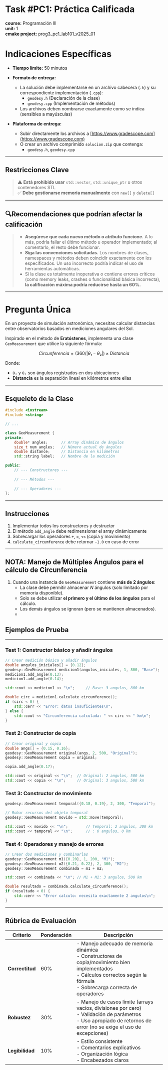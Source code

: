 # Task #PC1: Práctica Calificada  
**course:** Programación III  
**unit:** 1  
**cmake project:** prog3_pc1_lab101_v2025_01

# Indicaciones Específicas

- **Tiempo límite:** 50 minutos
- **Formato de entrega:**
    - La solución debe implementarse en un archivo cabecera (`.h`) y su correspondiente implementación (`.cpp`):
        - `geodesy.h` (Declaración de la clase)
        - `geodesy.cpp` (Implementación de métodos)
    - Los archivos deben nombrarse exactamente como se indica (sensibles a mayúsculas)

- **Plataforma de entrega:**
    - Subir directamente los archivos a [https://www.gradescope.com](https://www.gradescope.com)
    - O crear un archivo comprimido `solucion.zip` que contenga:
        - `geodesy.h`, `geodesy.cpp`

---

## Restricciones Clave

> ⚠️ **Está prohibido usar** `std::vector`, `std::unique_ptr` u otros contenedores STL  
> ✅ **Debe gestionarse memoria manualmente** con `new[]` y `delete[]`

---

## 🔍Recomendaciones que podrían afectar la calificación

>
> - **Asegúrese que cada nuevo método o atributo funcione.** A lo más, podría fallar el último método u operador implementado; al comentarlo, el resto debe funcionar.
> - **Siga las convenciones solicitadas.** Los nombres de clases, namespaces y métodos deben coincidir exactamente con los especificados. Un uso incorrecto podría indicar el uso de herramientas automáticas.
> - Si la clase es totalmente inoperativa o contiene errores críticos (como memory leaks, crashes o funcionalidad básica incorrecta), **la calificación máxima podría reducirse hasta un 60%.**

---

# Pregunta Única

En un proyecto de simulación astronómica, necesitas calcular distancias entre observatorios basados en mediciones angulares del Sol.

Inspirado en el método de **Eratóstenes**, implementa una clase `GeoMeasurement` que utilice la siguiente fórmula:

```math
Circunferencia = (360 / |θ₁ - θ₂|) × Distancia
```

Donde:
- `θ₁` y `θ₂` son ángulos registrados en dos ubicaciones
- **Distancia** es la separación lineal en kilómetros entre ellas

---

## Esqueleto de la Clase

```cpp
#include <iostream>
#include <string>

// ...

class GeoMeasurement {
private:
    double* angles;      // Array dinámico de ángulos
    size_t num_angles;   // Número actual de ángulos
    double distance;     // Distancia en kilómetros
    std::string label;   // Nombre de la medición

public:
    // --- Constructores ---
    
    // --- Métodos ---
    
    // --- Operadores ---
};
```

---

## Instrucciones

1. Implementar todos los constructores y destructor
2. El método `add_angle` debe redimensionar el array dinámicamente
3. Sobrecargar los operadores `+`, `=`, `<<` (copia y movimiento)
4. `calculate_circumference` debe retornar `-1.0` en caso de error

---

## NOTA: Manejo de Múltiples Ángulos para el cálculo de Circunferencia

1. Cuando una instancia de `GeoMeasurement` contiene **más de 2 ángulos**:
    - La clase debe permitir almacenar $N$ ángulos (solo limitado por memoria disponible).
    - Solo se debe utilizar **el primero y el último de los ángulos** para el cálculo.
    - Los demás ángulos se ignoran (pero se mantienen almacenados).
    - 
## Ejemplos de Prueba

---

### Test 1: Constructor básico y añadir ángulos

```cpp
// Crear medición básica y añadir ángulos
double angulos_iniciales[] = {0.12};
geodesy::GeoMeasurement medicion1(angulos_iniciales, 1, 800, "Base");
medicion1.add_angle(0.13);
medicion1.add_angle(0.14);

std::cout << medicion1 << "\n";     // Base: 3 angulos, 800 km

double circ = medicion1.calculate_circumference();
if (circ < 0) {
    std::cerr << "Error: datos insuficientes\n";
} else {
    std::cout << "Circunferencia calculada: " << circ << " km\n";
}
```

### Test 2: Constructor de copia

```cpp
// Crear original y copia
double angs[] = {0.15, 0.16};
geodesy::GeoMeasurement original(angs, 2, 500, "Original");
geodesy::GeoMeasurement copia = original;

copia.add_angle(0.17);

std::cout << original << "\n";  // Original: 2 angulos, 500 km
std::cout << copia << "\n";     // Original: 3 angulos, 500 km
```

### Test 3: Constructor de movimiento

```cpp
geodesy::GeoMeasurement temporal({0.18, 0.19}, 2, 300, "Temporal");

// Robar recursos del objeto temporal
geodesy::GeoMeasurement movido = std::move(temporal);

std::cout << movido << "\n";        // Temporal: 2 angulos, 300 km
std::cout << temporal << "\n";      // : 0 angulos, 0 km
```

### Test 4: Operadores y manejo de errores

```cpp
// Crear dos mediciones y combinarlas
geodesy::GeoMeasurement m1({0.20}, 1, 200, "M1");
geodesy::GeoMeasurement m2({0.21, 0.22}, 2, 300, "M2");
geodesy::GeoMeasurement combinada = m1 + m2;

std::cout << combinada << "\n"; // M1 + M2: 3 angulos, 500 km

double resultado = combinada.calculate_circumference();
if (resultado < 0) {
    std::cerr << "Error calculo: necesita exactamente 2 angulos\n";
}
```

---

## Rúbrica de Evaluación

| Criterio     | Ponderación | Descripción |
|--------------|-------------|-------------|
| **Correctitud** | 60% | - Manejo adecuado de memoria dinámica<br>- Constructores de copia/movimiento bien implementados<br>- Cálculos correctos según la fórmula<br>- Sobrecarga correcta de operadores |
| **Robustez**    | 30% | - Manejo de casos límite (arrays vacíos, divisiones por cero)<br>- Validación de parámetros<br>- Uso apropiado de retornos de error (no se exige el uso de excepciones) |
| **Legibilidad** | 10% | - Estilo consistente<br>- Comentarios explicativos<br>- Organización lógica<br>- Encabezados claros |



